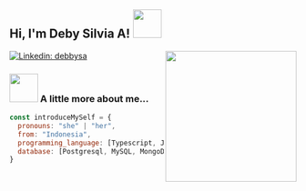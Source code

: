 <!-- ### Hi there 👋 -->
## Hi, I'm Deby Silvia A! <img src="https://media.giphy.com/media/mGcNjsfWAjY5AEZNw6/giphy.gif" width="50">
<img align='right' src="https://media.giphy.com/media/ltTD7JQs5N2HNdOfjS/giphy.gif" width="230">

[![Linkedin: debbysa](https://img.shields.io/badge/LinkedIn-0077B5?style=for-the-badge&logo=linkedin&logoColor=white&link=https://www.linkedin.com/in/debysilviaagnes/)](https://www.linkedin.com/in/debysilviaagnes/)

### <img src="https://media.giphy.com/media/VgCDAzcKvsR6OM0uWg/giphy.gif" width="50"> A little more about me...  

```javascript
const introduceMySelf = {
  pronouns: "she" | "her",
  from: "Indonesia",
  programming_language: [Typescript, Javascript, Golang, Python],
  database: [Postgresql, MySQL, MongoDB]
}
```

<!--
**debbysa/debbysa** is a ✨ _special_ ✨ repository because its `README.md` (this file) appears on your GitHub profile.

Here are some ideas to get you started:

- 🔭 I’m currently working on ...
- 🌱 I’m currently learning ...
- 👯 I’m looking to collaborate on ...
- 🤔 I’m looking for help with ...
- 💬 Ask me about ...
- 📫 How to reach me: ...
- 😄 Pronouns: ...
- ⚡ Fun fact: ...
-->

